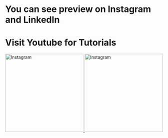 # You can see preview on Instagram and LinkedIn 

# Visit Youtube for Tutorials


<a href="https://www.instagram.com/talenteddevs/">
    <img src="https://img.shields.io/badge/-Instagram-red?color=white&logo=instagram&logoColor=#00000" width=250px; title="Instagram"  alt="Instagram"/>
</a>

<a href="https://www.youtube.com/@talenteddevs">
    <img src="https://img.shields.io/badge/-Youtube-red?color=white&logo=youtube&logoColor=red" width=250px; title="Instagram"  alt="Instagram"/>
</a>
